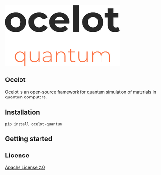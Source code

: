 ![Image](./logo_transparente_200x.png)

## Ocelot
Ocelot is an open-source framework for quantum simulation of materials in quantum computers.

## Installation

    pip install ocelot-quantum

## Getting started


## License
[Apache License 2.0](LICENSE.txt)
